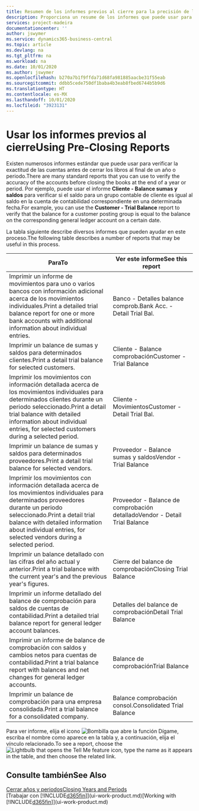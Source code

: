 ```yaml
---
title: Resumen de los informes previos al cierre para la precisión de las cuentas | Documentos de Microsoft
description: Proporciona un resume de los informes que puede usar para verificar la exactitud de las cuentas antes de cerrar los libros al final de un año o periodo.
services: project-madeira
documentationcenter: ''
author: jswymer
ms.service: dynamics365-business-central
ms.topic: article
ms.devlang: na
ms.tgt_pltfrm: na
ms.workload: na
ms.date: 10/01/2020
ms.author: jswymer
ms.openlocfilehash: b270a7b1f9ffda71d68fa981885aacbe31f55eab
ms.sourcegitcommit: ddbb5cede750df1baba4b3eab8fbed6744b5b9d6
ms.translationtype: HT
ms.contentlocale: es-MX
ms.lasthandoff: 10/01/2020
ms.locfileid: "3923131"
---
```

# <a name="using-pre-closing-reports"></a><span data-ttu-id="87dbc-103">Usar los informes previos al cierre</span><span class="sxs-lookup"><span data-stu-id="87dbc-103">Using Pre-Closing Reports</span></span>
<span data-ttu-id="87dbc-104">Existen numerosos informes estándar que puede usar para verificar la exactitud de las cuentas antes de cerrar los libros al final de un año o periodo.</span><span class="sxs-lookup"><span data-stu-id="87dbc-104">There are many standard reports that you can use to verify the accuracy of the accounts before closing the books at the end of a year or period.</span></span> <span data-ttu-id="87dbc-105">Por ejemplo, puede usar el informe **Cliente - Balance sumas y saldos** para verificar si el saldo para un grupo contable de cliente es igual al saldo en la cuenta de contabilidad correspondiente en una determinada fecha.</span><span class="sxs-lookup"><span data-stu-id="87dbc-105">For example, you can use the **Customer - Trial Balance** report to verify that the balance for a customer posting group is equal to the balance on the corresponding general ledger account on a certain date.</span></span>

<span data-ttu-id="87dbc-106">La tabla siguiente describe diversos informes que pueden ayudar en este proceso.</span><span class="sxs-lookup"><span data-stu-id="87dbc-106">The following table describes a number of reports that may be useful in this process.</span></span>

| <span data-ttu-id="87dbc-107">Para</span><span class="sxs-lookup"><span data-stu-id="87dbc-107">To</span></span> | <span data-ttu-id="87dbc-108">Ver este informe</span><span class="sxs-lookup"><span data-stu-id="87dbc-108">See this report</span></span> |
| --- | --- |
| <span data-ttu-id="87dbc-109">Imprimir un informe de movimientos para uno o varios bancos con información adicional acerca de los movimientos individuales.</span><span class="sxs-lookup"><span data-stu-id="87dbc-109">Print a detailed trial balance report for one or more bank accounts with additional information about individual entries.</span></span> |<span data-ttu-id="87dbc-110">Banco - Detalles balance comprob.</span><span class="sxs-lookup"><span data-stu-id="87dbc-110">Bank Acc. - Detail Trial Bal.</span></span> |
| <span data-ttu-id="87dbc-111">Imprimir un balance de sumas y saldos para determinados clientes.</span><span class="sxs-lookup"><span data-stu-id="87dbc-111">Print a detail trial balance for selected customers.</span></span> |<span data-ttu-id="87dbc-112">Cliente - Balance comprobación</span><span class="sxs-lookup"><span data-stu-id="87dbc-112">Customer - Trial Balance</span></span> |
| <span data-ttu-id="87dbc-113">Imprimir los movimientos con información detallada acerca de los movimientos individuales para determinados clientes durante un periodo seleccionado.</span><span class="sxs-lookup"><span data-stu-id="87dbc-113">Print a detail trial balance with detailed information about individual entries, for selected customers during a selected period.</span></span> |<span data-ttu-id="87dbc-114">Cliente - Movimientos</span><span class="sxs-lookup"><span data-stu-id="87dbc-114">Customer - Detail Trial Bal.</span></span> |
| <span data-ttu-id="87dbc-115">Imprimir un balance de sumas y saldos para determinados proveedores.</span><span class="sxs-lookup"><span data-stu-id="87dbc-115">Print a detail trial balance for selected vendors.</span></span> |<span data-ttu-id="87dbc-116">Proveedor - Balance sumas y saldos</span><span class="sxs-lookup"><span data-stu-id="87dbc-116">Vendor - Trial Balance</span></span> |
| <span data-ttu-id="87dbc-117">Imprimir los movimientos con información detallada acerca de los movimientos individuales para determinados proveedores durante un periodo seleccionado.</span><span class="sxs-lookup"><span data-stu-id="87dbc-117">Print a detail trial balance with detailed information about individual entries, for selected vendors during a selected period.</span></span> |<span data-ttu-id="87dbc-118">Proveedor - Balance de comprobación detallado</span><span class="sxs-lookup"><span data-stu-id="87dbc-118">Vendor - Detail Trial Balance</span></span> |
| <span data-ttu-id="87dbc-119">Imprimir un balance detallado con las cifras del año actual y anterior.</span><span class="sxs-lookup"><span data-stu-id="87dbc-119">Print a trial balance with the current year's and the previous year's figures.</span></span> |<span data-ttu-id="87dbc-120">Cierre del balance de comprobación</span><span class="sxs-lookup"><span data-stu-id="87dbc-120">Closing Trial Balance</span></span> |
| <span data-ttu-id="87dbc-121">Imprimir un informe detallado del balance de comprobación para saldos de cuentas de contabilidad.</span><span class="sxs-lookup"><span data-stu-id="87dbc-121">Print a detailed trial balance report for general ledger account balances.</span></span> |<span data-ttu-id="87dbc-122">Detalles del balance de comprobación</span><span class="sxs-lookup"><span data-stu-id="87dbc-122">Detail Trial Balance</span></span> |
| <span data-ttu-id="87dbc-123">Imprimir un informe de balance de comprobación con saldos y cambios netos para cuentas de contabilidad.</span><span class="sxs-lookup"><span data-stu-id="87dbc-123">Print a trial balance report with balances and net changes for general ledger accounts.</span></span> |<span data-ttu-id="87dbc-124">Balance de comprobación</span><span class="sxs-lookup"><span data-stu-id="87dbc-124">Trial Balance</span></span> |
| <span data-ttu-id="87dbc-125">Imprimir un balance de comprobación para una empresa consolidada.</span><span class="sxs-lookup"><span data-stu-id="87dbc-125">Print a trial balance for a consolidated company.</span></span> |<span data-ttu-id="87dbc-126">Balance comprobación consol.</span><span class="sxs-lookup"><span data-stu-id="87dbc-126">Consolidated Trial Balance</span></span> |

<span data-ttu-id="87dbc-127">Para ver informe, elija el icono ![Bombilla que abre la función Dígame](media/ui-search/search_small.png "Dígame qué desea hacer"), escriba el nombre como aparece en la tabla y, a continuación, elija el vínculo relacionado.</span><span class="sxs-lookup"><span data-stu-id="87dbc-127">To see a report, choose the ![Lightbulb that opens the Tell Me feature](media/ui-search/search_small.png "Tell me what you want to do") icon, type the name as it appears in the table, and then choose the related link.</span></span>

## <a name="see-also"></a><span data-ttu-id="87dbc-128">Consulte también</span><span class="sxs-lookup"><span data-stu-id="87dbc-128">See Also</span></span>
[<span data-ttu-id="87dbc-129">Cerrar años y periodos</span><span class="sxs-lookup"><span data-stu-id="87dbc-129">Closing Years and Periods</span></span>](year-close-years-periods.md)  
<span data-ttu-id="87dbc-130">[Trabajar con [!INCLUDE[d365fin](includes/d365fin_md.md)]](ui-work-product.md)</span><span class="sxs-lookup"><span data-stu-id="87dbc-130">[Working with [!INCLUDE[d365fin](includes/d365fin_md.md)]](ui-work-product.md)</span></span>

